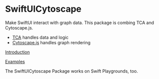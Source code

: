 # SwiftUICytoscape
Make SwiftUI interact with graph data. This package is combing TCA and Cytoscape.js.
* [TCA](https://github.com/pointfreeco/swift-composable-architecture) handles data and logic
* [Cytoscape.js](https://js.cytoscape.org/) handles graph rendering

[Introduction](https://luomein.medium.com/tca-for-network-graph-via-cytoscape-js-d4dbda2d0a96)   

[Examples](https://github.com/luomein/SwiftUICytoscape/tree/main/Sources/SwiftUICytoscape/Example)   

The SwiftUICytoscape Package works on Swift Playgrounds, too.   

